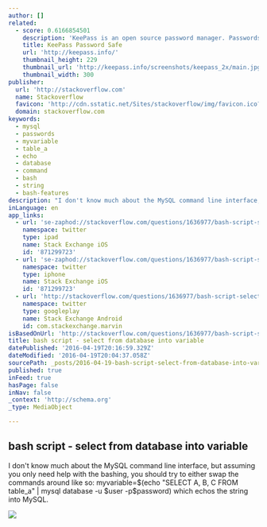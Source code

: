 ```yaml
---
author: []
related:
  - score: 0.6166854501
    description: 'KeePass is an open source password manager. Passwords can be stored in highly-encrypted databases, which can be unlocked with one master password or key file.'
    title: KeePass Password Safe
    url: 'http://keepass.info/'
    thumbnail_height: 229
    thumbnail_url: 'http://keepass.info/screenshots/keepass_2x/main.jpg'
    thumbnail_width: 300
publisher:
  url: 'http://stackoverflow.com'
  name: Stackoverflow
  favicon: 'http://cdn.sstatic.net/Sites/stackoverflow/img/favicon.ico?v=4f32ecc8f43d'
  domain: stackoverflow.com
keywords:
  - mysql
  - passwords
  - myvariable
  - table_a
  - echo
  - database
  - command
  - bash
  - string
  - bash-features
description: "I don't know much about the MySQL command line interface, but assuming you only need help with the bashing, you should try to either swap the commands around like so: myvariable=$(echo \"SELECT A, B, C FROM table_a\" | mysql database -u $user -p$password) which echos the string into MySQL."
inLanguage: en
app_links:
  - url: 'se-zaphod://stackoverflow.com/questions/1636977/bash-script-select-from-database-into-variable'
    namespace: twitter
    type: ipad
    name: Stack Exchange iOS
    id: '871299723'
  - url: 'se-zaphod://stackoverflow.com/questions/1636977/bash-script-select-from-database-into-variable'
    namespace: twitter
    type: iphone
    name: Stack Exchange iOS
    id: '871299723'
  - url: 'http://stackoverflow.com/questions/1636977/bash-script-select-from-database-into-variable'
    namespace: twitter
    type: googleplay
    name: Stack Exchange Android
    id: com.stackexchange.marvin
isBasedOnUrl: 'http://stackoverflow.com/questions/1636977/bash-script-select-from-database-into-variable'
title: bash script - select from database into variable
datePublished: '2016-04-19T20:16:59.329Z'
dateModified: '2016-04-19T20:04:37.058Z'
sourcePath: _posts/2016-04-19-bash-script-select-from-database-into-variable.md
published: true
inFeed: true
hasPage: false
inNav: false
_context: 'http://schema.org'
_type: MediaObject

---
```

<article style=""><h1>bash script - select from database into variable</h1><p>I don't know much about the MySQL command line interface, but assuming you only need help with the bashing, you should try to either swap the commands around like so: myvariable=$(echo "SELECT A, B, C FROM table_a" | mysql database -u $user -p$password) which echos the string into MySQL.</p><img src="http://cdn.sstatic.net/Sites/stackoverflow/img/apple-touch-icon@2.png?v=73d79a89bded&amp;a" /></article>